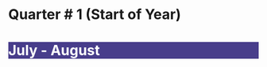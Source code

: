 # Quarter # 1 (Start of Year)

<body><h1 style="background-color:darkslateblue;">
<c style=color:White;">July - August</h1></body>